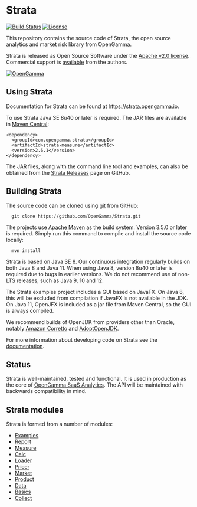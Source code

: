 Strata
======

[![Build Status](https://travis-ci.org/OpenGamma/Strata.svg?branch=master)](https://travis-ci.org/OpenGamma/Strata) [![License](http://img.shields.io/:license-apache-blue.svg)](https://www.apache.org/licenses/LICENSE-2.0.html)

This repository contains the source code of Strata, the open source analytics and market risk library from OpenGamma.

Strata is released as Open Source Software under the
[Apache v2.0 license](https://www.apache.org/licenses/LICENSE-2.0.html). 
Commercial support is [available](https://opengamma.com/) from the authors.

[![OpenGamma](https://s3-eu-west-1.amazonaws.com/og-public-downloads/og-logo-alpha.png "OpenGamma")](https://opengamma.com/)


Using Strata
------------

Documentation for Strata can be found at https://strata.opengamma.io.

To use Strata Java SE 8u40 or later is required.
The JAR files are available in [Maven Central](https://search.maven.org/search?q=g:com.opengamma.strata):

```
<dependency>
  <groupId>com.opengamma.strata</groupId>
  <artifactId>strata-measure</artifactId>
  <version>2.6.1</version>
</dependency>
```

The JAR files, along with the command line tool and examples, can also be obtained from
the [Strata Releases](https://github.com/OpenGamma/Strata/releases) page on GitHub.


Building Strata
---------------

The source code can be cloned using [git](http://git-scm.com/) from GitHub:

```
  git clone https://github.com/OpenGamma/Strata.git
```

The projects use [Apache Maven](https://maven.apache.org/) as the build system.
Version 3.5.0 or later is required.
Simply run this command to compile and install the source code locally:

```
  mvn install
```

Strata is based on Java SE 8.
Our continuous integration regularly builds on both Java 8 and Java 11.
When using Java 8, version 8u40 or later is required due to bugs in earlier versions.
We do not recommend use of non-LTS releases, such as Java 9, 10 and 12.

The Strata examples project includes a GUI based on JavaFX.
On Java 8, this will be excluded from compilation if JavaFX is not available in the JDK.
On Java 11, OpenJFX is included as a jar file from Maven Central, so the GUI is always compiled.

We recommend builds of OpenJDK from providers other than Oracle, notably
[Amazon Corretto](https://aws.amazon.com/corretto/) and [AdoptOpenJDK](https://adoptopenjdk.net/).

For more information about developing code on Strata
see the [documentation](https://strata.opengamma.io).


Status
------

Strata is well-maintained, tested and functional.
It is used in production as the core of [OpenGamma SaaS Analytics](https://opengamma.com/).
The API will be maintained with backwards compatibility in mind.


Strata modules
--------------

Strata is formed from a number of modules:

* [Examples](examples/README.md)
* [Report](modules/report/README.md)
* [Measure](modules/measure/README.md)
* [Calc](modules/calc/README.md)
* [Loader](modules/loader/README.md)
* [Pricer](modules/pricer/README.md)
* [Market](modules/market/README.md)
* [Product](modules/product/README.md)
* [Data](modules/data/README.md)
* [Basics](modules/basics/README.md)
* [Collect](modules/collect/README.md)
